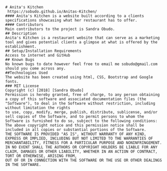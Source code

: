     # Anita's Kitchen
     https://sobudo.github.io/Anitas-Kitchen/
    #### Anita's Kitchen is a website built according to a clients specifications showcasing what her restaurant has to offer.
    #### Contributors
    Main contributors to the project is Sandra Obudo.
    ## Description
    Anita's Kitchen is a restaurant website that can serve as a marketing tool and gives potential clients a glimpse at what is offered by the establishment.
    ## Setup/Installation Requirements
    Access to internet and GitHub
    ## Known Bugs
    No known bugs to date however feel free to email me sobudo@gmail.com should you come across any.
    ##Technologies Used
    The website has been created using html, CSS, Bootstrap and Google fonts.
    ### MIT License
    Copyright (c) [2018] [Sandra Obudo]
    Permission is hereby granted, free of charge, to any person obtaining a copy of this software and associated documentation files (the "Software"), to deal in the Software without restriction, including without limitation the rights
    to use, copy, modify, merge, publish, distribute, sublicense, and/or sell copies of the Software, and to permit persons to whom the Software is furnished to do so, subject to the following conditions:
    The above copyright notice and this permission notice shall be included in all copies or substantial portions of the Software.
    THE SOFTWARE IS PROVIDED "AS IS", WITHOUT WARRANTY OF ANY KIND, EXPRESS OR IMPLIED, INCLUDING BUT NOT LIMITED TO THE WARRANTIES OF MERCHANTABILITY, FITNESS FOR A PARTICULAR PURPOSE AND NONINFRINGEMENT. IN NO EVENT SHALL THE AUTHORS OR COPYRIGHT HOLDERS BE LIABLE FOR ANY CLAIM, DAMAGES OR OTHER LIABILITY, WHETHER IN AN ACTION OF CONTRACT, TORT OR OTHERWISE, ARISING FROM,
    OUT OF OR IN CONNECTION WITH THE SOFTWARE OR THE USE OR OTHER DEALINGS IN THE SOFTWARE.
